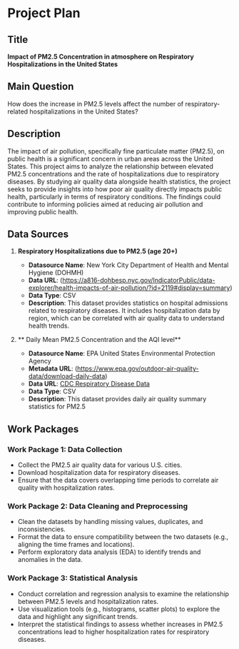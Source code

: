 # Project Plan

## Title
**Impact of PM2.5 Concentration in atmosphere on Respiratory Hospitalizations in the United States**

## Main Question
How does the increase in PM2.5 levels affect the number of respiratory-related hospitalizations in the United States?

## Description
The impact of air pollution, specifically fine particulate matter (PM2.5), on public health is a significant concern in urban areas across the United States. This project aims to analyze the relationship between elevated PM2.5 concentrations and the rate of hospitalizations due to respiratory diseases. By studying air quality data alongside health statistics, the project seeks to provide insights into how poor air quality directly impacts public health, particularly in terms of respiratory conditions. The findings could contribute to informing policies aimed at reducing air pollution and improving public health.

## Data Sources

1. **Respiratory Hospitalizations due to PM2.5 (age 20+)**
   - **Datasource Name**: New York City Department of Health and Mental Hygiene (DOHMH)
   - **Data URL**: (https://a816-dohbesp.nyc.gov/IndicatorPublic/data-explorer/health-impacts-of-air-pollution/?id=2119#display=summary)
   - **Data Type**: CSV
   - **Description**: This dataset provides statistics on hospital admissions related to respiratory diseases. It includes hospitalization data by region, which can be correlated with air quality data to understand health trends.

2. ** Daily Mean PM2.5 Concentration and the AQI level**
   - **Datasource Name**: EPA United States Environmental Protection Agency
   - **Metadata URL**: (https://www.epa.gov/outdoor-air-quality-data/download-daily-data)
   - **Data URL**: [CDC Respiratory Disease Data](https://www3.epa.gov/cgi-bin/broker?_service=data&_server=134.67.99.91&_port=4072&_sessionid=cBmqwRlTS52&_PROGRAM=dataprog.ad_viz_plotval_getdata.sas)
   - **Data Type**: CSV
   - **Description**: This dataset provides daily air quality summary statistics for PM2.5

## Work Packages

### Work Package 1: **Data Collection**
   - Collect the PM2.5 air quality data for various U.S. cities.
   - Download hospitalization data for respiratory diseases.
   - Ensure that the data covers overlapping time periods to correlate air quality with hospitalization rates.

### Work Package 2: **Data Cleaning and Preprocessing**
   - Clean the datasets by handling missing values, duplicates, and inconsistencies.
   - Format the data to ensure compatibility between the two datasets (e.g., aligning the time frames and locations).
   - Perform exploratory data analysis (EDA) to identify trends and anomalies in the data.

### Work Package 3: **Statistical Analysis**
   - Conduct correlation and regression analysis to examine the relationship between PM2.5 levels and hospitalization rates.
   - Use visualization tools (e.g., histograms, scatter plots) to explore the data and highlight any significant trends.
   - Interpret the statistical findings to assess whether increases in PM2.5 concentrations lead to higher hospitalization rates for respiratory diseases.